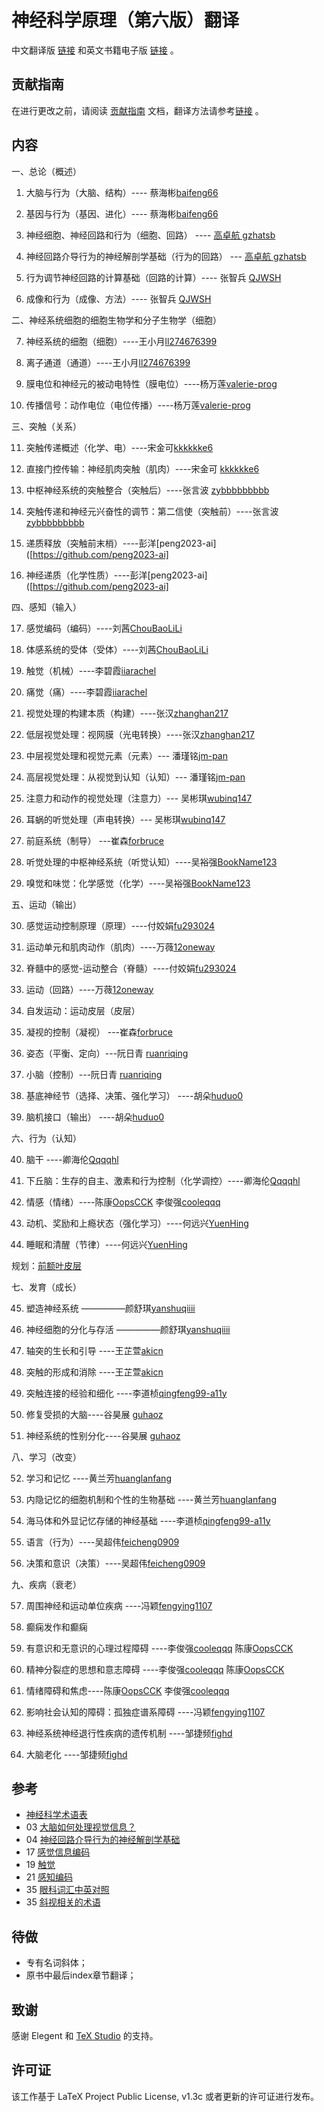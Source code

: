 

# 神经科学原理（第六版）翻译

中文翻译版 [链接](https://github.com/OpenHUTB/neuro/releases) 和英文书籍电子版 [链接](https://pan.baidu.com/s/1c0haMl287vFUA51rRusHaA?pwd=dong) 。

## 贡献指南
在进行更改之前，请阅读 [贡献指南](https://github.com/OpenHUTB/bazaar/blob/master/CONTRIBUTING.md) 文档，翻译方法请参考[链接](https://github.com/OpenHUTB/bazaar/blob/master/translation.md) 。

## 内容

一、总论（概述）

1. 大脑与行为（大脑、结构）---- 蔡海彬[baifeng66](https://github.com/baifeng66)

2. 基因与行为（基因、进化）---- 蔡海彬[baifeng66](https://github.com/baifeng66)

3. 神经细胞、神经回路和行为（细胞、回路） ---- [高卓航 gzhatsb](https://github.com/gzhatsb)

4. 神经回路介导行为的神经解剖学基础（行为的回路） --- [高卓航 gzhatsb](https://github.com/gzhatsb)
 
5. 行为调节神经回路的计算基础（回路的计算）---- 张智兵 [QJWSH](https://github.com/QJWSH)

6. 成像和行为（成像、方法）---- 张智兵 [QJWSH](https://github.com/QJWSH)

二、神经系统细胞的细胞生物学和分子生物学（细胞）

7. 神经系统的细胞（细胞）----王小月[ll274676399](https://github.com/ll274676399)

8. 离子通道（通道）----王小月[ll274676399](https://github.com/ll274676399)

9. 膜电位和神经元的被动电特性（膜电位）----杨万莲[valerie-prog](https://github.com/valerie-prog)
10. 传播信号：动作电位（电位传播）----杨万莲[valerie-prog](https://github.com/valerie-prog)


三、突触（关系）

11. 突触传递概述（化学、电）----宋金可[kkkkkke6](https://github.com/kkkkkke6)

12. 直接门控传输：神经肌肉突触（肌肉）----宋金可 [kkkkkke6](https://github.com/kkkkkke6)

13. 中枢神经系统的突触整合（突触后）----张言波 [zybbbbbbbbb](https://github.com/zybbbbbbbbb/)

14. 突触传递和神经元兴奋性的调节：第二信使（突触前）----张言波 [zybbbbbbbbb](https://github.com/zybbbbbbbbb/)

15. 递质释放（突触前末梢）----彭洋[peng2023-ai]([https://github.com/peng2023-ai]

16. 神经递质（化学性质）----彭洋[peng2023-ai]([https://github.com/peng2023-ai]

四、感知（输入）

17. 感觉编码（编码）----刘茜[ChouBaoLiLi](https://github.com/ChouBaoLiLi/neuro)

18. 体感系统的受体（受体）----刘茜[ChouBaoLiLi](https://github.com/ChouBaoLiLi/neuro)

19. 触觉（机械）----李碧霞[iiarachel](https://github.com/iiarachel) 

20. 痛觉（痛）----李碧霞[iiarachel](https://github.com/iiarachel) 

21. 视觉处理的构建本质（构建）----张汉[zhanghan217](https://github.com/zhanghan21)

22. 低层视觉处理：视网膜（光电转换）----张汉[zhanghan217](https://github.com/zhanghan21)

23. 中层视觉处理和视觉元素（元素）--- 潘瑾铭[jm-pan](https://github.com/jm-pan)

24. 高层视觉处理：从视觉到认知（认知）--- 潘瑾铭[jm-pan](https://github.com/jm-pan)

25. 注意力和动作的视觉处理（注意力）--- 吴彬琪[wubinq147](https://github.com/wubinq147)

26. 耳蜗的听觉处理（声电转换）--- 吴彬琪[wubinq147](https://github.com/wubinq147)

27. 前庭系统（制导） ---崔森[forbruce](https://github.com/forbruce)

28. 听觉处理的中枢神经系统（听觉认知）----吴裕强[BookName123](https://github.com/BookName123)

29. 嗅觉和味觉：化学感觉（化学）----吴裕强[BookName123](https://github.com/BookName123)


五、运动（输出）

30. 感觉运动控制原理（原理）----付姣娟[fu293024](https://github.com/fu293024/neuro)

31. 运动单元和肌肉动作（肌肉）----万薇[12oneway](https://github.com/12oneway/neuro)
32. 脊髓中的感觉-运动整合（脊髓）----付姣娟[fu293024](https://github.com/fu293024/neuro)

33. 运动（回路）----万薇[12oneway](https://github.com/12oneway/neuro)

34. 自发运动：运动皮层（皮层）

35. 凝视的控制（凝视） ---崔森[forbruce](https://github.com/forbruce)

36. 姿态（平衡、定向）---阮日青 [ruanriqing](https://github.com/ruanriqing?tab=repositories)

37. 小脑（控制）---阮日青 [ruanriqing](https://github.com/ruanriqing?tab=repositories)

38. 基底神经节（选择、决策、强化学习）  ----胡朵[huduo0](https://github.com/huduo0/neuro)

39. 脑机接口（输出）    ----胡朵[huduo0](https://github.com/huduo0/neuro)


六、行为（认知）

40. 脑干 ----卿海伦[Qqqqhl](https://github.com/Qqqqhl)

41. 下丘脑：生存的自主、激素和行为控制（化学调控）----卿海伦[Qqqqhl](https://github.com/Qqqqhl)

42. 情感（情绪）----陈康[OopsCCK](https://github.com/OopsCCK) 李俊强[cooleqqq](https://github.com/cooleqqq)

43. 动机、奖励和上瘾状态（强化学习）----何远兴[YuenHing](https://github.com/YuenHin)

44. 睡眠和清醒（节律）----何远兴[YuenHing](https://github.com/YuenHin)

规划：[前额叶皮层](https://github.com/OpenHUTB/PFC)

七、发育（成长）

45. 塑造神经系统 —————颜舒琪[yanshuqiiii](https://github.com/yanshuqiiii/neuro/)

46. 神经细胞的分化与存活 —————颜舒琪[yanshuqiiii](https://github.com/yanshuqiiii/neuro/)

47. 轴突的生长和引导 ----王芷萱[akicn](https://github.com/akicn)

48. 突触的形成和消除 ----王芷萱[akicn](https://github.com/akicn)

49. 突触连接的经验和细化  ----李道桢[qingfeng99-a11y](https://github.com/qingfeng99-a11y)

50. 修复受损的大脑----谷昊展 [guhaoz](https://github.com/guhaoz?tab=repositories) 

51. 神经系统的性别分化----谷昊展 [guhaoz](https://github.com/guhaoz?tab=repositories) 


八、学习（改变）

52. 学习和记忆  ----黄兰芳[huanglanfang](https://github.com/huanglanfang)

53. 内隐记忆的细胞机制和个性的生物基础   ----黄兰芳[huanglanfang](https://github.com/huanglanfang)


54. 海马体和外显记忆存储的神经基础   ----李道桢[qingfeng99-a11y](https://github.com/qingfeng99-a11y)

55. 语言（行为）----吴超伟[feicheng0909](https://github.com/feicheng0909)

56. 决策和意识（决策）----吴超伟[feicheng0909](https://github.com/feicheng0909)


九、疾病（衰老）

57. 周围神经和运动单位疾病 ----冯颖[fengying1107](https://github.com/fengying1107)

58. 癫痫发作和癫痫

59. 有意识和无意识的心理过程障碍 ----李俊强[cooleqqq](https://github.com/cooleqqq) 陈康[OopsCCK](https://github.com/OopsCCK)
60. 精神分裂症的思想和意志障碍 ----李俊强[cooleqqq](https://github.com/cooleqqq) 陈康[OopsCCK](https://github.com/OopsCCK)

61. 情绪障碍和焦虑----陈康[OopsCCK](https://github.com/OopsCCK) 李俊强[cooleqqq](https://github.com/cooleqqq)

62. 影响社会认知的障碍：孤独症谱系障碍 ----冯颖[fengying1107](https://github.com/fengying1107)

63. 神经系统神经退行性疾病的遗传机制  ----邹捷频[fighd](https://github.com/fighd)

64. 大脑老化 ----邹捷频[fighd](https://github.com/fighd)


## 参考
* [神经科学术语表](https://zhuanlan.zhihu.com/p/273186198?utm_id=0)
* 03 [大脑如何处理视觉信息？](https://zhuanlan.zhihu.com/p/273189834?utm_id=0)
* 04 [神经回路介导行为的神经解剖学基础](https://blog.csdn.net/qq_39318443/article/details/106892674)
* 17 [感觉信息编码](https://www.zhihu.com/people/lcp-1/following/columns)
* 19 [触觉](https://blog.csdn.net/qq_39318443/article/details/106892674)
* 21 [感知编码](https://www.dxy.cn/bbs/newweb/pc/post/40268362)
* 35 [眼科词汇中英对照](https://www.sohu.com/a/603321979_121124541)
* 35 [斜视相关的术语](https://wenku.baidu.com/view/f07cd2aebad528ea81c758f5f61fb7360b4c2b30.html) 


## 待做
* 专有名词斜体；
* 原书中最后index章节翻译；

## 致谢

感谢 Elegent 和 [TeX Studio](http://www.latexstudio.net/) 的支持。


## 许可证

该工作基于 LaTeX Project Public License, v1.3c 或者更新的许可证进行发布。



